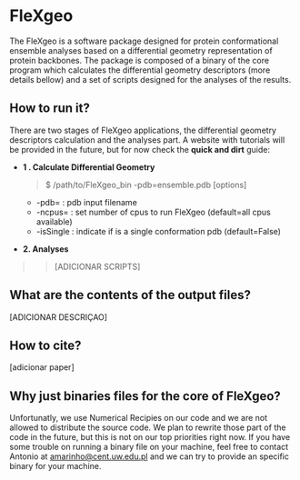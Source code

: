 # FleXgeo
The FleXgeo is a software package designed for protein conformational ensemble analyses based on a differential geometry representation of protein backbones. The package is composed of a binary of the core program which calculates the differential geometry descriptors (more details bellow) and a set of scripts designed for the analyses of the results.

## How to run it?
There are two stages of FleXgeo applications, the differential geometry descriptors calculation and the analyses part. A website with tutorials will be provided in the future, but for now check the **quick and dirt** guide:
- **1 . Calculate Differential Geometry**
	>$ /path/to/FleXgeo_bin -pdb=ensemble.pdb [options]

	- -pdb=<string> : pdb input filename
	- -ncpus=<int>  : set number of cpus to run FleXgeo (default=all cpus available)
	- -isSingle     : indicate if is a single conformation pdb (default=False)

- **2. Analyses**
>> [ADICIONAR SCRIPTS]

## What are the contents of the output files?
[ADICIONAR DESCRIÇAO]

## How to cite?
[adicionar paper]

## Why just binaries files for the core of FleXgeo?
Unfortunatly, we use Numerical Recipies on our code and we are not allowed to distribute the source code. We plan to rewrite those part of the code in the future, but this is not on our top priorities right now. If you have some trouble on running a binary file on your machine, feel free to contact Antonio at amarinho@cent.uw.edu.pl and we can try to provide an specific binary for your machine.
